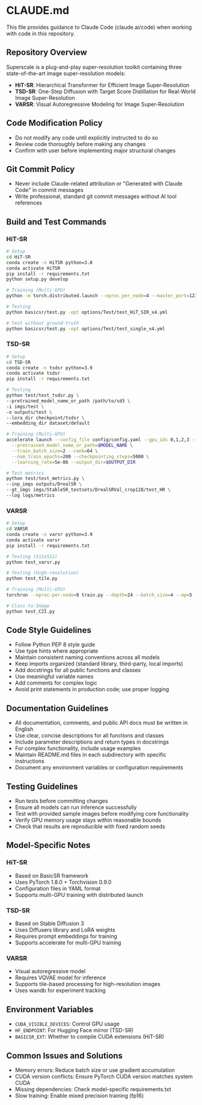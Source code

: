 # CLAUDE.md

This file provides guidance to Claude Code (claude.ai/code) when working with code in this repository.

## Repository Overview
Superscale is a plug-and-play super-resolution toolkit containing three state-of-the-art image super-resolution models:
- **HiT-SR**: Hierarchical Transformer for Efficient Image Super-Resolution
- **TSD-SR**: One-Step Diffusion with Target Score Distillation for Real-World Image Super-Resolution
- **VARSR**: Visual Autoregressive Modeling for Image Super-Resolution

## Code Modification Policy
- Do not modify any code until explicitly instructed to do so
- Review code thoroughly before making any changes
- Confirm with user before implementing major structural changes

## Git Commit Policy
- Never include Claude-related attribution or "Generated with Claude Code" in commit messages
- Write professional, standard git commit messages without AI tool references

## Build and Test Commands

### HiT-SR
```bash
# Setup
cd HiT-SR
conda create -n HiTSR python=3.8
conda activate HiTSR
pip install -r requirements.txt
python setup.py develop

# Training (Multi-GPU)
python -m torch.distributed.launch --nproc_per_node=4 --master_port=1234 basicsr/train.py -opt options/Train/train_HiT_SIR_x4.yml --launcher pytorch

# Testing
python basicsr/test.py -opt options/Test/test_HiT_SIR_x4.yml

# Test without ground-truth
python basicsr/test.py -opt options/Test/test_single_x4.yml
```

### TSD-SR
```bash
# Setup
cd TSD-SR
conda create -n tsdsr python=3.9
conda activate tsdsr
pip install -r requirements.txt

# Testing
python test/test_tsdsr.py \
--pretrained_model_name_or_path /path/to/sd3 \
-i imgs/test \
-o outputs/test \
--lora_dir checkpoint/tsdsr \
--embedding_dir dataset/default

# Training (Multi-GPU)
accelerate launch --config_file config/config.yaml --gpu_ids 0,1,2,3 --num_processes 4 --mixed_precision="fp16" train/train.py \
  --pretrained_model_name_or_path=$MODEL_NAME \
  --train_batch_size=2 --rank=64 \
  --num_train_epochs=200 --checkpointing_steps=5000 \
  --learning_rate=5e-06 --output_dir=$OUTPUT_DIR

# Test metrics
python test/test_metrics.py \
--inp_imgs outputs/DrealSR \
--gt_imgs imgs/StableSR_testsets/DrealSRVal_crop128/test_HR \
--log logs/metrics
```

### VARSR
```bash
# Setup
cd VARSR
conda create -n varsr python=3.9
conda activate varsr
pip install -r requirements.txt

# Testing (512x512)
python test_varsr.py

# Testing (High-resolution)
python test_tile.py

# Training (Multi-GPU)
torchrun --nproc-per-node=8 train.py --depth=24 --batch_size=4 --ep=5 --fp16=1 --tblr=5e-5 --alng=1e-4 --wpe=0.01 --wandb_flag=True

# Class-to-Image
python test_C2I.py
```

## Code Style Guidelines
- Follow Python PEP 8 style guide
- Use type hints where appropriate
- Maintain consistent naming conventions across all models
- Keep imports organized (standard library, third-party, local imports)
- Add docstrings for all public functions and classes
- Use meaningful variable names
- Add comments for complex logic
- Avoid print statements in production code; use proper logging

## Documentation Guidelines
- All documentation, comments, and public API docs must be written in English
- Use clear, concise descriptions for all functions and classes
- Include parameter descriptions and return types in docstrings
- For complex functionality, include usage examples
- Maintain README.md files in each subdirectory with specific instructions
- Document any environment variables or configuration requirements

## Testing Guidelines
- Run tests before committing changes
- Ensure all models can run inference successfully
- Test with provided sample images before modifying core functionality
- Verify GPU memory usage stays within reasonable bounds
- Check that results are reproducible with fixed random seeds

## Model-Specific Notes

### HiT-SR
- Based on BasicSR framework
- Uses PyTorch 1.8.0 + Torchvision 0.9.0
- Configuration files in YAML format
- Supports multi-GPU training with distributed launch

### TSD-SR
- Based on Stable Diffusion 3
- Uses Diffusers library and LoRA weights
- Requires prompt embeddings for training
- Supports accelerate for multi-GPU training

### VARSR
- Visual autoregressive model
- Requires VQVAE model for inference
- Supports tile-based processing for high-resolution images
- Uses wandb for experiment tracking

## Environment Variables
- `CUDA_VISIBLE_DEVICES`: Control GPU usage
- `HF_ENDPOINT`: For Hugging Face mirror (TSD-SR)
- `BASICSR_EXT`: Whether to compile CUDA extensions (HiT-SR)

## Common Issues and Solutions
- Memory errors: Reduce batch size or use gradient accumulation
- CUDA version conflicts: Ensure PyTorch CUDA version matches system CUDA
- Missing dependencies: Check model-specific requirements.txt
- Slow training: Enable mixed precision training (fp16)